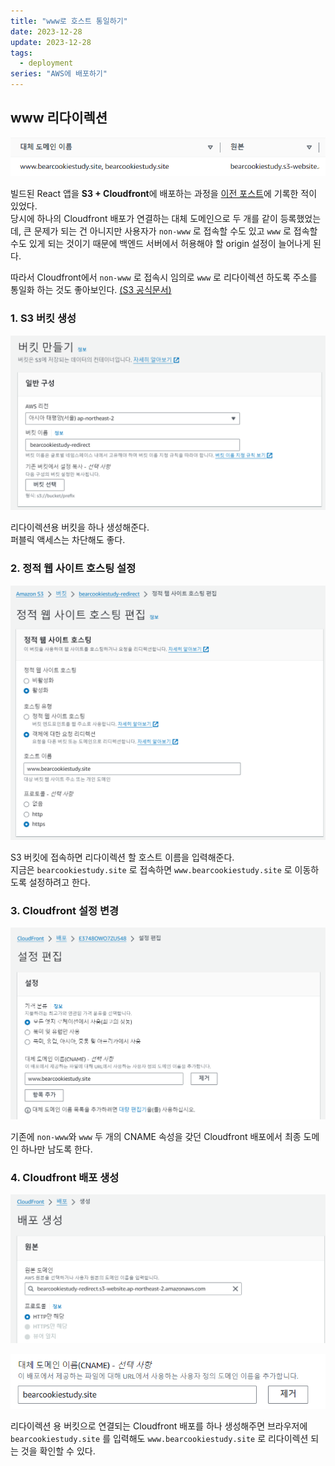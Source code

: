 ```yaml
---
title: "www로 호스트 통일하기"
date: 2023-12-28
update: 2023-12-28
tags:
  - deployment
series: "AWS에 배포하기"
---
```


## www 리다이렉션

![대체 도메인](cloudfront_domain.png)

빌드된 React 앱을 **S3 + Cloudfront**에 배포하는 과정을 [이전 포스트](/aws-deployment-1)에 기록한 적이 있었다.  
당시에 하나의 Cloudfront 배포가 연결하는 대체 도메인으로 두 개를 같이 등록했었는데, 큰 문제가 되는 건 아니지만 사용자가 `non-www` 로 접속할 수도 있고 `www` 로 접속할 수도 있게 되는 것이기 때문에 백엔드 서버에서 허용해야 할 origin 설정이 늘어나게 된다.

따라서 Cloudfront에서 `non-www` 로 접속시 임의로 `www` 로 리다이렉션 하도록 주소를 통일화 하는 것도 좋아보인다. [(S3 공식문서)](https://docs.aws.amazon.com/ko_kr/AmazonS3/latest/userguide/how-to-page-redirect.html#redirect-endpoint-host)

### 1. S3 버킷 생성

![S3 버킷 생성](bucket-create.png)

리다이렉션용 버킷을 하나 생성해준다.  
퍼블릭 액세스는 차단해도 좋다.

### 2. 정적 웹 사이트 호스팅 설정

![정적 웹 사이트 호스팅 설정](s3-setup.png)

S3 버킷에 접속하면 리다이렉션 할 호스트 이름을 입력해준다.  
지금은 `bearcookiestudy.site` 로 접속하면 `www.bearcookiestudy.site` 로 이동하도록 설정하려고 한다.

### 3. Cloudfront 설정 변경

![대체 도메인 이름](cloudfront-cname.png)

기존에 `non-www`와 `www` 두 개의 CNAME 속성을 갖던 Cloudfront 배포에서 최종 도메인 하나만 남도록 한다.

### 4. Cloudfront 배포 생성

![배포 생성](cloudfront-create.png)

![대체 도메인](cloudfront-domain.png)

리다이렉션 용 버킷으로 연결되는 Cloudfront 배포를 하나 생성해주면 브라우저에 `bearcookiestudy.site` 를 입력해도 `www.bearcookiestudy.site` 로 리다이렉션 되는 것을 확인할 수 있다.
